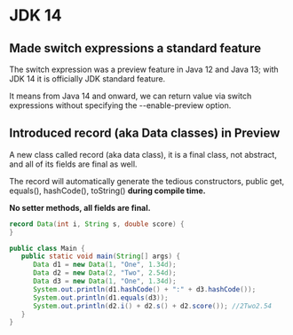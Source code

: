 # JDK 14

## Made switch expressions a standard feature

The switch expression was a preview feature in Java 12 and Java 13; with JDK 14 it is officially JDK standard feature.

It means from Java 14 and onward, we can return value via switch expressions without specifying the --enable-preview option.


## Introduced record (aka Data classes) in Preview

A new class called record (aka data class), it is a final class, not abstract, and all of its fields are final as well. 

The record will automatically generate the tedious constructors, public get, equals(), hashCode(), toString() **during compile time.**

**No setter methods, all fields are final.**

```java
record Data(int i, String s, double score) {
}

public class Main {
   public static void main(String[] args) {
      Data d1 = new Data(1, "One", 1.34d);
      Data d2 = new Data(2, "Two", 2.54d);
      Data d3 = new Data(1, "One", 1.34d);
      System.out.println(d1.hashCode() + ":" + d3.hashCode());
      System.out.println(d1.equals(d3));
      System.out.println(d2.i() + d2.s() + d2.score()); //2Two2.54
   }
}
```
